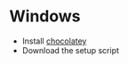 # Windows

- Install [chocolatey](https://chocolatey.org/install#individual)
- Download the setup script 
